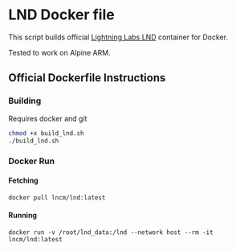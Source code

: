 # LND Docker file

This script builds official [Lightning Labs LND](https://github.com/lightningnetwork/lnd/) container for Docker.

Tested to work on Alpine ARM.

## Official Dockerfile Instructions

### Building

Requires docker and git
```bash
chmod +x build_lnd.sh
./build_lnd.sh
```

### Docker Run

#### Fetching

```docker
docker pull lncm/lnd:latest
```

#### Running

```docker
docker run -v /root/lnd_data:/lnd --network host --rm -it lncm/lnd:latest
```
